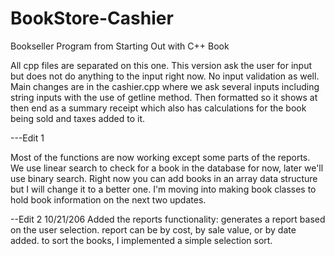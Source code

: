 # BookStore-Cashier
Bookseller Program from Starting Out with C++ Book

All cpp files are separated on this one. This version ask the user for input but does not do anything to the input right now. No input validation as well. Main changes are in the cashier.cpp where we ask several inputs including string inputs with the use of getline method. Then formatted so it shows at then end as a summary receipt which also has calculations for the book being sold and taxes added to it.


---Edit 1

Most of the functions are now working except some parts of the reports. We use linear search to check for a book in the database for now, later we'll use binary search. Right now you can add books in an array data structure but I will change it to a better one. I'm moving into making book classes to hold book information on the next two updates.

--Edit 2 10/21/206
Added the reports functionality: generates a report based on the user selection. report can be by cost, by sale value, or by date added. to sort the books, I implemented a simple selection sort.
